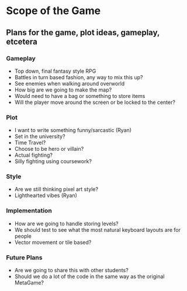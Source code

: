 # Scope of the Game
## Plans for the game, plot ideas, gameplay, etcetera

### Gameplay
* Top down, final fantasy style RPG
* Battles in turn based fashion, any way to mix this up?
* See enemies when walking around overworld
* How big are we going to make the map?
* Would need to have a bag or something to store items
* Will the player move around the screen or be locked to the center?

### Plot
* I want to write something funny/sarcastic (Ryan)
* Set in the university?
* Time Travel?
* Choose to be hero or villain?
* Actual fighting?
* Silly fighting using coursework?

### Style
* Are we still thinking pixel art style?
* Lighthearted vibes (Ryan)

### Implementation
* How are we going to handle storing levels?
* We should test to see what the most natural keyboard layouts are for people
* Vector movement or tile based?

### Future Plans
* Are we going to share this with other students?
* Should we do a lot of the code in the same way as the original MetaGame?
